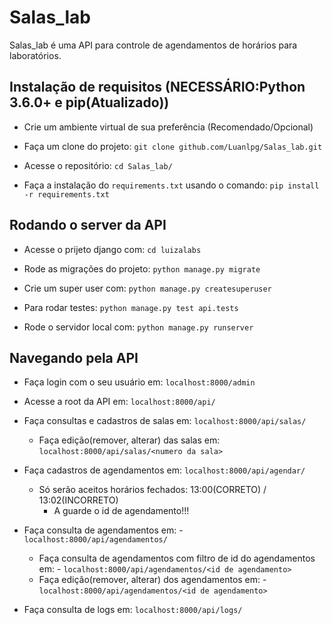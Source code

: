# Salas_lab

Salas_lab é uma API para controle de agendamentos de horários para laboratórios.


## Instalação de requisitos (NECESSÁRIO:Python 3.6.0+ e pip(Atualizado))

- Crie um ambiente virtual de sua preferência (Recomendado/Opcional)

- Faça um clone do projeto: `git clone github.com/Luanlpg/Salas_lab.git`

- Acesse o repositório: `cd Salas_lab/`

- Faça a instalação do `requirements.txt` usando o comando: `pip install -r requirements.txt`

## Rodando o server da API

- Acesse o prijeto django com: `cd luizalabs`

- Rode as migrações do projeto: `python manage.py migrate`

- Crie um super user com: `python manage.py createsuperuser`

- Para rodar testes: `python manage.py test api.tests`

- Rode o servidor local com: `python manage.py runserver`

## Navegando pela API

- Faça login com o seu usuário em: `localhost:8000/admin`

- Acesse a root da API em: `localhost:8000/api/`

- Faça consultas e cadastros de salas em: `localhost:8000/api/salas/`
    - Faça edição(remover, alterar) das salas em: `localhost:8000/api/salas/<numero da sala>`

- Faça cadastros de agendamentos em: `localhost:8000/api/agendar/`
    - Só serão aceitos horários fechados:
        13:00(CORRETO)  /  13:02(INCORRETO)
        - A guarde o id de agendamento!!!

- Faça consulta de agendamentos em:
                            - `localhost:8000/api/agendamentos/`
    - Faça consulta de agendamentos com filtro de id do agendamentos em:
                            - `localhost:8000/api/agendamentos/<id de agendamento>`
    - Faça edição(remover, alterar) dos agendamentos em:
                            - `localhost:8000/api/agendamentos/<id de agendamento>`

- Faça consulta de logs em: `localhost:8000/api/logs/`
